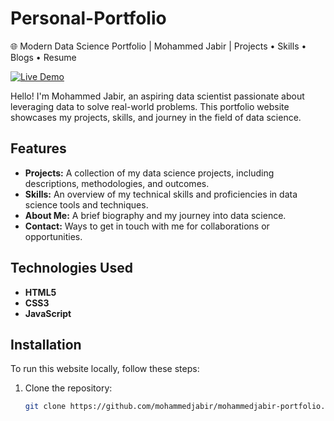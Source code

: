 # Personal-Portfolio
🌐 Modern Data Science Portfolio | Mohammed Jabir | Projects • Skills • Blogs • Resume

[![Live Demo](https://img.shields.io/badge/Live-Demo-brightgreen)](https://mohammedjabir.github.io)

Hello! I'm Mohammed Jabir, an aspiring data scientist passionate about leveraging data to solve real-world problems. This portfolio website showcases my projects, skills, and journey in the field of data science.

## Features

- **Projects:** A collection of my data science projects, including descriptions, methodologies, and outcomes.
- **Skills:** An overview of my technical skills and proficiencies in data science tools and techniques.
- **About Me:** A brief biography and my journey into data science.
- **Contact:** Ways to get in touch with me for collaborations or opportunities.

## Technologies Used

- **HTML5**  
- **CSS3**  
- **JavaScript**

## Installation

To run this website locally, follow these steps:

1. Clone the repository:
   ```bash
   git clone https://github.com/mohammedjabir/mohammedjabir-portfolio.git
